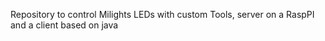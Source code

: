 Repository to control Milights LEDs with custom Tools, server on a RaspPI and a client based on java
